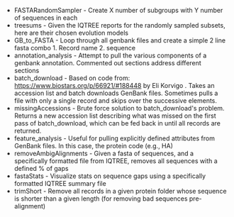 - FASTARandomSampler - Create X number of subgroups with Y number of sequences in each
- treesums - Given the IQTREE reports for the randomly sampled subsets, here are their chosen evolution models
- GB_to_FASTA - Loop through all genbank files and create a simple 2 line fasta combo 1. Record name 2. sequence
- annotation_analysis - Attempt to pull the various components of a genbank annotation. Commented out sections address different sections
- batch_download - Based on code from: https://www.biostars.org/p/66921/#188448 by Eli Korvigo . Takes an accession list and batch downloads GenBank files. Sometimes pulls a file with only a single record and skips over the successive elements.
- missingAccessions - Brute force solution to batch_download's problem. Returns a new accession list describing what was missed on the first pass of batch_download, which can be fed back in until all records are returned.
- feature_analysis - Useful for pulling explicitly defined attributes from GenBank files. In this case, the protein code (e.g., HA)
- removeAmbigAlignments - Given a fasta of sequences, and a specifically formatted file from IQTREE, removes all sequences with a defined % of gaps
- fastaStats - Visualize stats on sequence gaps using a specifically formatted IQTREE summary file
- trimShort - Remove all records in a given protein folder whose sequence is shorter than a given length (for removing bad sequences pre-alignment)
